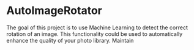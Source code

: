 # AutoImageRotator

The goal of this project is to use Machine Learning to detect the correct rotation of an image. This functionality could be used to automatically enhance the quality of your photo library. Maintain